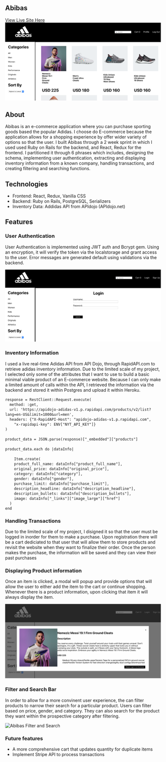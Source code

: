 ## Abibas

[View Live Site Here](https://abibas.netlify.com/)
![Abibas Home Page](screenshots/homepage.png)
## About
Abibas is an e-commerce application where you can purchase sporting goods based the popular Adidas. I choose do E-commerce because the application allows for a shopping experience by offer wider variety of options so that the user. I built Abibas through a 2 week sprint in which I used used Ruby on Rails for the backend, and React, Redux for the frontend. I partitioned it through 6 phrases which includes, designing the schema, implementing user authentication, extracting and displaying inventory information from a known company, handling transactions, and creating filtering and searching functions.

## Technologies

* Frontend: React, Redux, Vanilla CSS
* Backend: Ruby on Rails, PostgreSQL, Serializers
* Inventory Data: Addidas API from APIdojo (APIdojo.net)

## Features

### User Authentication
User Authentication is implemented using JWT auth and Bcrypt gem. Using an encryption, it will verify the token via the localstorage and grant access to the user. Error messages are generated default using validations via the backend. 

![Abibas Login Page](screenshots/login.png)

### Inventory Information
I used a live real-time Adidas API from API Dojo, through RapidAPI.com to retrieve adidas inventory information. Due to the limited scale of my project, I selected only some of the attributes that I want to use to build a basic minimal viable product of an E-commerce website. Because I can only make a limited amount of calls within the API, I retrieved the information via the backend and stored it within Postgres and upload it within Heroku.

```
response = RestClient::Request.execute(
  method: :get,
  url: 'https://apidojo-adidas-v1.p.rapidapi.com/products/v2/list?lang=en-US&limit=1000&url=men',
  headers: {"X-RapidAPI-Host": "apidojo-adidas-v1.p.rapidapi.com",
    "x-rapidapi-key": ENV["NYT_API_KEY"]}
)

product_data = JSON.parse(response)["_embedded"]["products"]

product_data.each do |dataInfo|
  
    Item.create(
    product_full_name: dataInfo["product_full_name"],
    original_price: dataInfo["original_price"],
    category: dataInfo["category"],
    gender: dataInfo["gender"],
    purchase_limit: dataInfo["purchase_limit"],
    description_headline: dataInfo["description_headline"],
    description_bullets: dataInfo["description_bullets"],
    image: dataInfo["_links"]["image_large"]["href"]
  )
end
```
### Handling Transactions
Due to the limited scale of my project, I disigned it so that the user must be logged in inorder for them to make a purchase. Upon registration there will be a cart dediciated to that user that will allow them to store products and revisit the website when they want to finalize their order. Once the person makes the purchase, the information will be saved and they can view their past purchases


### Displaying Product information
Once an item is clicked, a modal will popup and provide options that will allow the user to either add the item to the cart or continue shopping. Whenever there is a product information, upon clicking that item it will always display the item. 

![Abibas Login Purchase Page](screenshots/loginpurchase.png)

### Filter and Search Bar
In order to allow for a more convinent user experience, the can filter products to narrow their search for a particular product. Users can filter based on price, gender, and category. They can also search for the product they want within the prospective category after filtering. 

![Abibas Filter and Search](Sort.gif)



### Future features
* A more comprehensive cart that updates quantity for duplicate items
* Implement Stripe API to process transactions